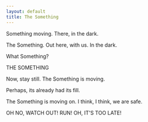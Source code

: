 ```yaml
---
layout: default
title: The Something
---
```


Something moving.
There, in the dark.

The Something.
Out here,
with us.
In the dark.

What Something?

THE SOMETHING

Now, stay still.
The Something
is moving.

Perhaps,
its already
had its fill.

The Something
is moving on.
I think, I think,
we are safe.

OH NO, WATCH OUT!
RUN!
OH, IT'S TOO LATE!
